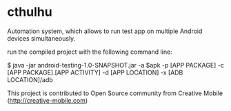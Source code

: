 # cthulhu
Automation system, which allows to run test app on multiple Android devices simultaneously. 

run the compiled project with the following command line: 

$ java -jar android-testing-1.0-SNAPSHOT.jar -a $apk -p [APP PACKAGE] -c [APP PACKAGE].[APP ACTIVITY] -d [APP LOCATION] -x [ADB LOCATION]/adb

This project is contributed to Open Source community from Creative Mobile (http://creative-mobile.com)
